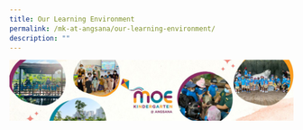```yaml
---
title: Our Learning Environment
permalink: /mk-at-angsana/our-learning-environment/
description: ""
---
```

![](/images/MK-Angsana.jpg)